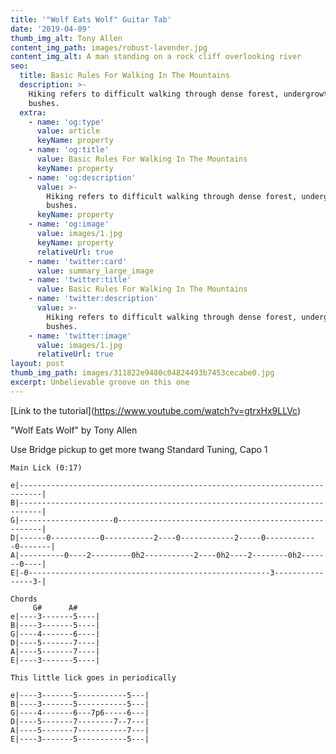 ```yaml
---
title: '"Wolf Eats Wolf" Guitar Tab'
date: '2019-04-09'
thumb_img_alt: Tony Allen
content_img_path: images/robust-lavender.jpg
content_img_alt: A man standing on a rock cliff overlooking river
seo:
  title: Basic Rules For Walking In The Mountains
  description: >-
    Hiking refers to difficult walking through dense forest, undergrowth, or
    bushes.
  extra:
    - name: 'og:type'
      value: article
      keyName: property
    - name: 'og:title'
      value: Basic Rules For Walking In The Mountains
      keyName: property
    - name: 'og:description'
      value: >-
        Hiking refers to difficult walking through dense forest, undergrowth, or
        bushes.
      keyName: property
    - name: 'og:image'
      value: images/1.jpg
      keyName: property
      relativeUrl: true
    - name: 'twitter:card'
      value: summary_large_image
    - name: 'twitter:title'
      value: Basic Rules For Walking In The Mountains
    - name: 'twitter:description'
      value: >-
        Hiking refers to difficult walking through dense forest, undergrowth, or
        bushes.
    - name: 'twitter:image'
      value: images/1.jpg
      relativeUrl: true
layout: post
thumb_img_path: images/311822e9480c04824493b7453cecabe0.jpg
excerpt: Unbelievable groove on this one
---
```

\[Link to the tutorial]\(https://www.youtube.com/watch?v=gtrxHx9LLVc)

"Wolf Eats Wolf"
by Tony Allen

Use Bridge pickup to get more twang
Standard Tuning, Capo 1

```
Main Lick (0:17) 

e|---------------------------------------------------------------------------|
B|---------------------------------------------------------------------------|
G|---------------------0-----------------------------------------------------|
D|------0-----------0-----------2----0------------2-----0------------0-------|
A|----------0----2---------0h2-----------2----0h2----2--------0h2-------0----|
E|-0------------------------------------------------------3----------------3-|

Chords
     G#      A#
e|----3-------5----|
B|----3-------5----|
G|----4-------6----|
D|----5-------7----|
A|----5-------7----|
E|----3-------5----|

This little lick goes in periodically

e|----3-------5-----------5---|
B|----3-------5-----------5---|
G|----4-------6---7p6-----6---|
D|----5-------7--------7--7---|
A|----5-------7-----------7---|
E|----3-------5-----------5---|

```
